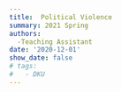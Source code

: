```yaml
---
title:  Political Violence
summary: 2021 Spring
authors:
  -Teaching Assistant
date: '2020-12-01'
show_date: false
# tags: 
#   - DKU
---
```

